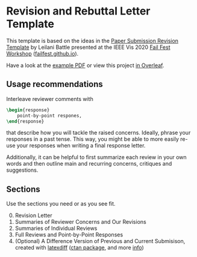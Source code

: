 # Revision and Rebuttal Letter Template

This template is based on the ideas in the [Paper Submission Revision Template](https://docs.google.com/document/d/1Vef5VaW1j_vtg5z9lWJo4aKgzM0hUe3UnfBdY6-_1DM/edit) by Leilani Battle presented at the IEEE Vis 2020 [Fail Fest Workshop](https://virtual.ieeevis.org/year/2020/session_w-failfest.html) ([failfest.github.io](https://failfest.github.io/)).
<!-- Archive link for the Paper Submission Revision Template: https://web.archive.org/web/20210216160619/https://docs.google.com/document/d/1Vef5VaW1j_vtg5z9lWJo4aKgzM0hUe3UnfBdY6-_1DM/edit -->

Have a look at the [example PDF](example/Revision_Rebuttal_Letter_Template.pdf) or view this project [in Overleaf](https://www.overleaf.com/read/wxwnzwjycrpd#c1c24c).

## Usage recommendations
Interleave reviewer comments with
``` latex
\begin{response}
    point-by-point respones,
\end{response}
```
that describe how you will tackle the raised concerns.
Ideally, phrase your responses in a past tense.
This way, you might be able to more easily re-use your responses when writing a final response letter.

Additionally, it can be helpful to first summarize each review in your own words and then outline main and recurring concerns, critiques and suggestions.

## Sections

Use the sections you need or as you see fit.

0. Revision Letter
1. Summaries of Reviewer Concerns and Our Revisions
2. Summaries of Individual Reviews
3. Full Reviews and Point-by-Point Responses
4. (Optional) A Difference Version of Previous and Current Submisison, created with [latexdiff](https://github.com/ftilmann/latexdiff/) ([ctan package](https://ctan.org/pkg/latexdiff), and more [info](https://www.overleaf.com/learn/latex/Articles/Using_Latexdiff_For_Marking_Changes_To_Tex_Documents))
